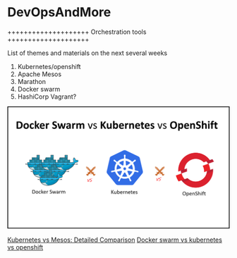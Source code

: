 # DevOpsAndMore

++++++++++++++++++++ Orchestration tools ++++++++++++++++++++ 

List of themes and materials on the next several weeks
1. Kubernetes/openshift
2. Apache Mesos
3. Marathon
4. Docker swarm 
5. HashiCorp Vagrant?

![Docker-Swarm-vs-Kubernetes-vs-OpenShift](Docker-Swarm-vs-Kubernetes-vs-OpenShift.png)

[Kubernetes vs Mesos: Detailed Comparison](https://phoenixnap.com/blog/kubernetes-vs-mesos)
[Docker swarm vs kubernetes vs openshift](https://digitalvarys.com/docker-swarm-vs-kubernetes-vs-openshift)